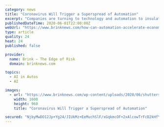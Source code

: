 ```yaml
---
category: news
title: "Coronavirus Will Trigger a Superspread of Automation"
excerpt: "Companies are turning to technology and automation to insulate lines of business from the current pandemic — and future disruptions."
publishedDateTime: 2020-06-01T22:00:00Z
webUrl: "https://www.brinknews.com/how-can-automation-accelerate-economic-recovery-from-coronavirus/"
type: article
quality: 24
heat: 24
published: false

provider:
  name: Brink – The Edge of Risk
  domain: brinknews.com

topics:
  - AI in Autos
  - AI

images:
  - url: "https://www.brinknews.com/wp-content/uploads/2020/06/shutterstock_497752402.jpg"
    width: 1600
    height: 960
    title: "Coronavirus Will Trigger a Superspread of Automation"

secured: "NjbyMwDO12Jp+Yg24/JIUkMz+EeMuchSlF/xGqkmcOF+2xAlcowTrFcD2kHfYnapzvUv8uwcOagvuCspVNATg4uM7ZnJ8wDeK2J3m8qy86jSwD9VMIfK8Z1Vlg7+wFGPJeq36jT5aUVcG0VMFO6IFfuT2TLrHRJNw1Qv2L9rpH4ZDVOiMokvoG2FeyptpP6V+flPO0jvE6B9D0qBZWx4ju9sM34/4LYZHS8iqiZTvK/5NVIuILgac8AxQ4sLrJeue43BqoB9uUwBeMnldPYPjsezvJyJpSHEgvwf3S5VAy5dMeHQ7NsDgwYu9jSnaM7c;y9Od5dQIeOKEy4A4S6jpyA=="
---
```


